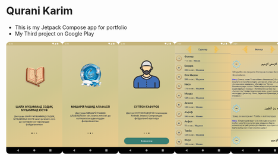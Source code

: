# Qurani Karim

- This is my Jetpack Compose app for portfolio
- My Third project on Google Play

<div style="display:flex;">
<img src="/img/img1.png" width="30%">
<img src="/img/img2.png" width="30%">
<img src="/img/img3.png" width="30%">
<img src="/img/img4.png" width="30%">
<img src="/img/img5.png" width="30%">
<img src="/img/ic_logo.png" width="30%">
</div>
